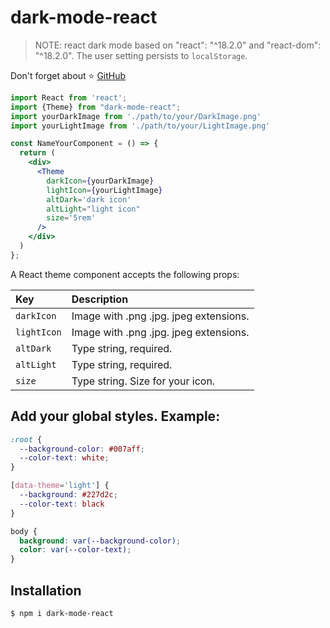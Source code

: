 # dark-mode-react

> NOTE: react dark mode based on "react": "^18.2.0" and "react-dom": "^18.2.0".
> The user setting persists to `localStorage`.

Don't forget about ⭐ [GitHub](https://github.com/ArtemPchela/dark-mode-react)

```jsx
import React from 'react';
import {Theme} from "dark-mode-react";
import yourDarkImage from './path/to/your/DarkImage.png'
import yourLightImage from './path/to/your/LightImage.png'

const NameYourComponent = () => {
  return (
    <div>
      <Theme
        darkIcon={yourDarkImage}
        lightIcon={yourLightImage}
        altDark='dark icon'
        altLight="light icon"
        size='5rem'
      />
    </div>
  )
};
```

A React theme component accepts the following props:

| Key         | Description                            |
| :---------- |:---------------------------------------|
| `darkIcon`  | Image with .png .jpg. jpeg extensions. |
| `lightIcon`  | Image with .png .jpg. jpeg extensions. |
| `altDark` | Type string, required.                 |
| `altLight` | Type string, required.                 |
| `size`  | Type string. Size for your icon.       |

## Add your global styles. Example:

```css
:root {
  --background-color: #007aff;
  --color-text: white;
}

[data-theme='light'] {
  --background: #227d2c;
  --color-text: black
}

body {
  background: var(--background-color);
  color: var(--color-text);
}
```

## Installation

```sh
$ npm i dark-mode-react
```

